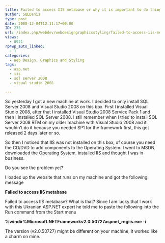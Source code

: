 ```yaml
---
title: Failed to access IIS metabase or why it is important to do things in the correct order
author: SQLDenis
type: post
date: 2008-12-04T12:11:17+00:00
ID: 235
url: /index.php/webdev/webdesigngraphicsstyling/failed-to-access-iis-metabase-or-why-it/
views:
  - 8921
rp4wp_auto_linked:
  - 1
categories:
  - Web Design, Graphics and Styling
tags:
  - asp.net
  - iis
  - sql server 2008
  - visual studio 2008

---
```

So yesterday I got a new machine at work. I decided to only install SQL Server 2008 and Visual Studio 2008 on this box. First I installed Visual Studio 2008, after that I installed Visual Studio 2008 Service Pack 1 and then I installed SQL Server 2008. I still remember when I tried to install SQL Server 2008 RTM on my older machine with Visual Studio 2008 and it wouldn&#8217;t do it because you needed SP1 for the framework first, this got released 2 days later or so.

So then I noticed that IIS was not installed on this box, of course you need the CD/DVD to add components to the Operating System. I went to MSDN, downloaded the Operating System, installed IIS and thought I was in business.

Do you see the problem yet?

I loaded up the website that runs on my machine and got the following message

**Failed to access IIS metabase**

Failed to access IIS metabase? What is that? Since I am lucky that I work with this Ukranian ASP.NET expert he told me to paste the following into the Run command from the Start menu

**%windir%Microsoft.NETFrameworkv2.0.50727aspnet_regiis.exe -i**

The version (v2.0.50727) might be different on your machine, it worked like a charm on mine.